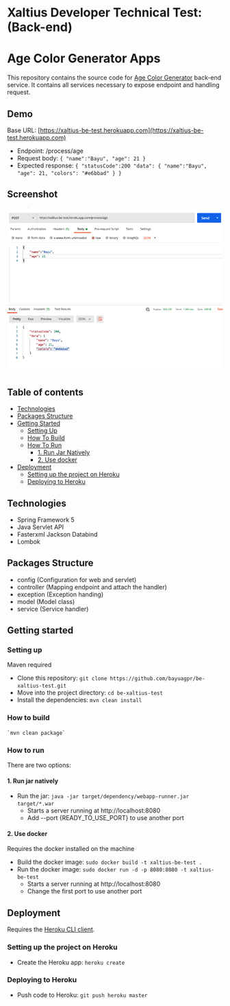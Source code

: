 # Xaltius Developer Technical Test: (Back-end)

# Age Color Generator Apps

This repository contains the source code for [Age Color Generator](https://xaltius-fe-test.netlify.app/) back-end service. It contains all services necessary to expose endpoint and handling request.

## Demo

Base URL: [https://xaltius-be-test.herokuapp.com](https://xaltius-be-test.herokuapp.com)

- Endpoint: /process/age
- Request body:
  `{ "name":"Bayu", "age": 21 }`
- Expected response:
  `{ "statusCode":200 "data": { "name":"Bayu", "age": 21, "colors": "#e6bbad" } }`

## Screenshot

![expected](./screenshot/Expected.png)

## Table of contents

<!-- vim-markdown-toc GFM -->

- [Technologies](#technologies)
- [Packages Structure](#packages-structure)
- [Getting Started](#getting-started)
  - [Setting Up](#setting-up)
  - [How To Build](#how-to-build)
  - [How To Run](#how-to-run)
    - [1. Run Jar Natively](#1-run-jar-natively)
    - [2. Use docker](#2-use-docker)
- [Deployment](#deployment)
  - [Setting up the project on Heroku](#setting-up-the-project-on-heroku)
  - [Deploying to Heroku](#deploying-to-heroku)

<!-- vim-markdown-toc -->

## Technologies

- Spring Framework 5
- Java Servlet API
- Fasterxml Jackson Databind
- Lombok

## Packages Structure

- config (Configuration for web and servlet)
- controller (Mapping endpoint and attach the handler)
- exception (Exception handing)
- model (Model class)
- service (Service handler)

## Getting started

### Setting up

Maven required

- Clone this repository: `git clone https://github.com/bayuagpr/be-xaltius-test.git`
- Move into the project directory: `cd be-xaltius-test`
- Install the dependencies: `mvn clean install`

### How to build

    `mvn clean package`

### How to run

There are two options:

#### 1. Run jar natively

- Run the jar: `java -jar target/dependency/webapp-runner.jar target/*.war`
  - Starts a server running at http://localhost:8080
  - Add --port {READY_TO_USE_PORT} to use another port

#### 2. Use docker

Requires the docker installed on the machine

- Build the docker image: `sudo docker build -t xaltius-be-test .`
- Run the docker image: `sudo docker run -d -p 8080:8080 -t xaltius-be-test`
  - Starts a server running at http://localhost:8080
  - Change the first port to use another port

## Deployment

Requires the [Heroku CLI client](https://devcenter.heroku.com/articles/heroku-command-line).

### Setting up the project on Heroku

- Create the Heroku app: `heroku create`

### Deploying to Heroku

- Push code to Heroku: `git push heroku master`
